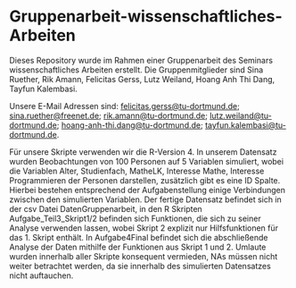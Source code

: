 # Gruppenarbeit-wissenschaftliches-Arbeiten

Dieses Repository wurde im Rahmen einer Gruppenarbeit des Seminars wissenschaftliches Arbeiten erstellt. Die Gruppenmitglieder sind Sina Ruether, Rik Amann, Felicitas Gerss, Lutz Weiland, Hoang Anh Thi Dang, Tayfun Kalembasi.

Unsere E-Mail Adressen sind:
felicitas.gerss@tu-dortmund.de; 
sina.ruether@freenet.de;
rik.amann@tu-dortmund.de;
lutz.weiland@tu-dortmund.de;
hoang-anh-thi.dang@tu-dortmund.de;
tayfun.kalembasi@tu-dortmund.de.





Für unsere Skripte verwenden wir die R-Version 4.
In unserem Datensatz wurden Beobachtungen von 100 Personen auf 5 Variablen simuliert, wobei die Variablen Alter, Studienfach, MatheLK, Interesse Mathe, Interesse Programmieren der Personen darstellen, zusätzlich gibt es eine ID Spalte. Hierbei bestehen entsprechend der Aufgabenstellung einige Verbindungen zwischen den simulierten Variablen. Der fertige Datensatz befindet sich in der csv Datei DatenGruppenarbeit, in den R Skripten Aufgabe_Teil3_Skript1/2 befinden sich Funktionen, die sich zu seiner Analyse verwenden lassen, wobei Skript 2 explizit nur Hilfsfunktionen für das 1. Skript enthält. In Aufgabe4Final befindet sich die abschließende Analyse der Daten mithilfe der Funktionen aus Skript 1 und 2. Umlaute wurden innerhalb aller Skripte konsequent vermieden, NAs müssen nicht weiter betrachtet werden, da sie innerhalb des simulierten Datensatzes nicht auftauchen.
